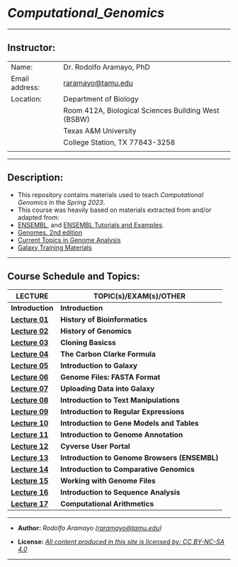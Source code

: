 # _**Computational_Genomics**_

------------------------------------------------------------------------

## **Instructor:**

|                |                                                     |
|----------------|-----------------------------------------------------|
| Name:          | Dr. Rodolfo Aramayo, PhD                            |
| Email address: | raramayo@tamu.edu                                   |
| Location:      | Department of Biology                               |
|                | Room 412A, Biological Sciences Building West (BSBW) |
|                | Texas A&M University                                |
|                | College Station, TX 77843-3258                      |
|                |                                                     |

------------------------------------------------------------------------

## Description:

+ This repository contains materials used to teach _Computational Genomics_ in the _Spring 2023_.
+ This course was heavily based on materials extracted from and/or adapted from:
 + [ENSEMBL](https://www.ensembl.org/index.html), and [ENSEMBL Tutorials and Examples](http://www.ensembl.org/info/website/tutorials/index.html).
 + [Genomes. 2nd edition](https://www.ncbi.nlm.nih.gov/books/NBK21134/)
 + [Current Topics in Genome Analysis](https://www.genome.gov/event-calendar/Current-Topics-in-Genome-Analysis)
 + [Galaxy Training Materials](https://training.galaxyproject.org/training-material/)

------------------------------------------------------------------------

## **Course Schedule and Topics:**

| **LECTURE**                                                                                                                   | **TOPIC(s)/EXAM(s)/OTHER**                    |
|-------------------------------------------------------------------------------------------------------------------------------|-----------------------------------------------|
| **Introduction**                                                                                                              | **Introduction**                              |
| **[Lecture 01](https://github.com/raramayo/Computational_Genomics/blob/main/01_History_Of_Bioinformatics.pdf)**               | **History of Bioinformatics**                 |
| **[Lecture 02](https://github.com/raramayo/Computational_Genomics/blob/main/02_History_Of_Genomics.pdf)**                     | **History of Genomics**                       |
| **[Lecture 03](https://github.com/raramayo/Computational_Genomics/blob/main/03_Cloning_Basics.pdf)**                          | **Cloning Basicss**                           |
| **[Lecture 04](https://github.com/raramayo/Computational_Genomics/blob/main/04_The_Carbon_Clarke_Formula.pdf)**               | **The Carbon Clarke Formula**                 |
| **[Lecture 05](https://github.com/raramayo/Computational_Genomics/blob/main/05_Introduction_To_Galaxy.pdf)**                  | **Introduction to Galaxy**                    |
| **[Lecture 06](https://github.com/raramayo/Computational_Genomics/blob/main/06_Genome_Files_Fasta_Format.pdf)**               | **Genome Files: FASTA Format**                |
| **[Lecture 07](https://github.com/raramayo/Computational_Genomics/blob/main/07_Uploading_Data_Into_Galaxy.pdf)**              | **Uploading Data into Galaxy**                |
| **[Lecture 08](https://github.com/raramayo/Computational_Genomics/blob/main/08_Introduction_Text_Manipulations.org)**         | **Introduction to Text Manipulations**        |
| **[Lecture 09](https://github.com/raramayo/Computational_Genomics/blob/main/09_Introduction_To_RegExps.pdf)**                 | **Introduction to Regular Expressions**       |
| **[Lecture 10](https://github.com/raramayo/Computational_Genomics/blob/main/10_Introduction_To_Gene_Models_Gene_Tables.pdf)** | **Introduction to Gene Models and Tables**    |
| **[Lecture 11](https://github.com/raramayo/Computational_Genomics/blob/main/11_Introduction_To_Genome_Annotation.pdf)**       | **Introduction to Genome Annotation**         |
| **[Lecture 12](https://github.com/raramayo/Computational_Genomics/blob/main/12_Cyverse_User_Portal.pdf)**                     | **Cyverse User Portal**                       |
| **[Lecture 13](https://github.com/raramayo/Computational_Genomics/blob/main/13_Introduction_To_Genome_Browsers_ENSEMBL.pdf)** | **Introduction to Genome Browsers (ENSEMBL)** |
| **[Lecture 14](https://github.com/raramayo/Computational_Genomics/blob/main/14_Introduction_To_Comparative_Genomics.pdf)**    | **Introduction to Comparative Genomics**      |
| **[Lecture 15](https://github.com/raramayo/Computational_Genomics/blob/main/15_Working_With_Genome_Files.pdf)**               | **Working with Genome Files**                 |
| **[Lecture 16](https://github.com/raramayo/Computational_Genomics/blob/main/16_Introduction_To_Seq_Analysis.pdf)**            | **Introduction to Sequence Analysis**         |
| **[Lecture 17](https://github.com/raramayo/Computational_Genomics/blob/main/17_Computational_Arithmetics.pdf)**               | **Computational Arithmetics**                 |

------------------------------------------------------------------------

+ **Author:** _Rodolfo Aramayo (raramayo@tamu.edu)_

+ **License:** _[All content produced in this site is licensed by: CC BY-NC-SA 4.0](http://creativecommons.org/licenses/by-nc-sa/4.0/)_

------------------------------------------------------------------------
